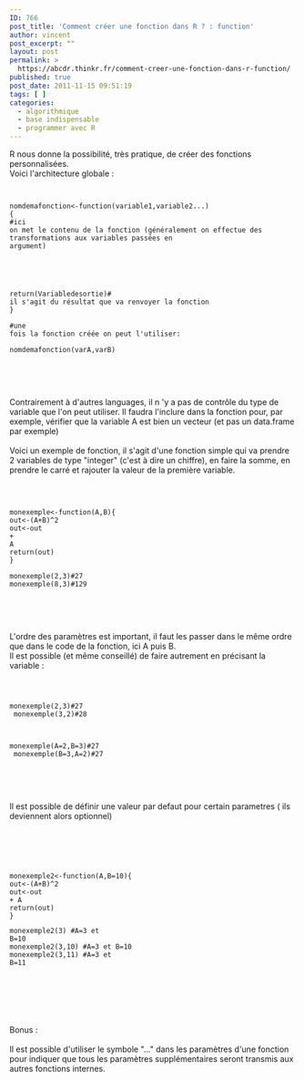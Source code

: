 ```yaml
---
ID: 766
post_title: 'Comment créer une fonction dans R ? : function'
author: vincent
post_excerpt: ""
layout: post
permalink: >
  https://abcdr.thinkr.fr/comment-creer-une-fonction-dans-r-function/
published: true
post_date: 2011-11-15 09:51:19
tags: [ ]
categories:
  - algorithmique
  - base indispensable
  - programmer avec R
---
```

R nous donne la possibilité, très pratique, de créer des fonctions personnalisées.<br />Voici l'architecture globale :  <pre><code><br /><br />nomdemafonction&lt;-function(variable1,variable2...)<br />{<br />#ici on met le contenu de la fonction (généralement on effectue des transformations aux variables passées en argument)<br /><br /><br /><br /><br /><br />return(Variabledesortie)# il s'agit du résultat que va renvoyer la fonction<br />}<br /><br />#une fois la fonction créée on peut l'utiliser:<br /> nomdemafonction(varA,varB)<br /><br /><br /></code></pre> <br /><br /> Contrairement à d'autres languages, il n 'y a pas de contrôle du type de variable que l'on peut utiliser. Il faudra l'inclure dans la fonction pour, par exemple, vérifier que la variable A est bien un vecteur (et pas un data.frame par exemple)<br /><br />Voici un exemple de fonction, il s'agit d'une fonction simple qui va prendre 2 variables de type "integer" (c'est à dire un chiffre), en faire la somme, en prendre le carré et rajouter la valeur de la première variable.<br /><br /> <pre><code><br /><br />monexemple&lt;-function(A,B){<br />out&lt;-(A+B)^2<br />out&lt;-out + A<br />return(out)<br />}<br /><br />monexemple(2,3)#27<br />monexemple(8,3)#129<br /><br /> </code></pre> <br /><br />L'ordre des paramètres est important, il faut les passer dans le même ordre que dans le code de la fonction, ici A puis B.<br />Il est possible (et même conseillé) de faire autrement en précisant la variable : <br /> <pre><code><br /><br /> monexemple(2,3)#27 <br /> monexemple(3,2)#28<br /><br /><br /> monexemple(A=2,B=3)#27<br /> monexemple(B=3,A=2)#27  <br /> </code></pre> <br /><br />Il est possible de définir une valeur par defaut pour certain parametres ( ils deviennent alors optionnel)<br /><br /><br /> <pre><code><br /><br /> monexemple2&lt;-function(A,B=10){<br />out&lt;-(A+B)^2<br />out&lt;-out + A<br />return(out)<br />}<br /><p>monexemple2(3) #A=3 et B=10<br />monexemple2(3,10) #A=3 et B=10<br />monexemple2(3,11) #A=3 et B=11</p><br /> </code></pre> <br /><br /><p></p>Bonus : <br /><br />Il est possible d'utiliser le symbole "..." dans les paramètres d'une fonction pour indiquer que tous les paramètres supplémentaires seront transmis aux autres fonctions internes.<br /><br /><br /><br />